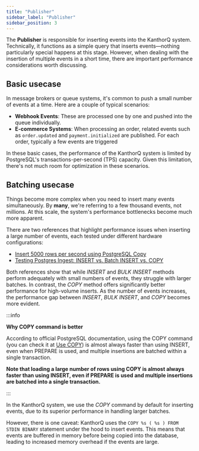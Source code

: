 ```yaml
---
title: "Publisher"
sidebar_label: "Publisher"
sidebar_position: 3
---
```


The **Publisher** is responsible for inserting events into the KanthorQ system. Technically, it functions as a simple query that inserts events—nothing particularly special happens at this stage. However, when dealing with the insertion of multiple events in a short time, there are important performance considerations worth discussing.

## Basic usecase

In message brokers or queue systems, it's common to push a small number of events at a time. Here are a couple of typical scenarios:

- **Webhook Events**: These are processed one by one and pushed into the queue individually.
- **E-commerce Systems**: When processing an order, related events such as `order.updated` and `payment.initialized` are published. For each order, typically a few events are triggered

In these basic cases, the performance of the KanthorQ system is limited by PostgreSQL's transactions-per-second (TPS) capacity. Given this limitation, there's not much room for optimization in these scenarios.

## Batching usecase

Things become more complex when you need to insert many events simultaneously. By **many**, we're referring to a few thousand events, not millions. At this scale, the system's performance bottlenecks become much more apparent.

There are two references that highlight performance issues when inserting a large number of events, each tested under different hardware configurations:

- [Insert 5000 rows per second using PostgreSQL Copy](https://radityaqb.medium.com/insert-5000-rows-per-second-using-postgresql-copy-30fcff1e8fd)
- [Testing Postgres Ingest: INSERT vs. Batch INSERT vs. COPY](https://www.timescale.com/learn/testing-postgres-ingest-insert-vs-batch-insert-vs-copy)

Both references show that while _INSERT_ and _BULK INSERT_ methods perform adequately with small numbers of events, they struggle with larger batches. In contrast, the _COPY_ method offers significantly better performance for high-volume inserts. As the number of events increases, the performance gap between _INSERT_, _BULK INSERT_, and _COPY_ becomes more evident.

:::info

**Why COPY command is better**

According to official PostgreSQL documentation, using the COPY command (you can check it at [Use COPY](https://www.postgresql.org/docs/current/populate.html#POPULATE-COPY-FROM)) is almost always faster than using INSERT, even when PREPARE is used, and multiple insertions are batched within a single transaction.

**Note that loading a large number of rows using COPY is almost always faster than using INSERT, even if PREPARE is used and multiple insertions are batched into a single transaction.**

:::

In the KanthorQ system, we use the _COPY_ command by default for inserting events, due to its superior performance in handling larger batches.

However, there is one caveat: KanthorQ uses the `COPY %s ( %s ) FROM STDIN BINARY` statement under the hood to insert events. This means that events are buffered in memory before being copied into the database, leading to increased memory overhead if the events are large.
